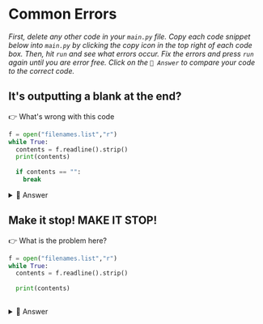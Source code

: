 # Common Errors

*First, delete any other code in your `main.py` file. Copy each code snippet below into `main.py` by clicking the copy icon in the top right of each code box. Then, hit `run` and see what errors occur. Fix the errors and press `run` again until you are error free. Click on the `👀 Answer` to compare your code to the correct code.*

## It's outputting a blank at the end?

👉 What's wrong with this code


```python
f = open("filenames.list","r")
while True:
  contents = f.readline().strip()
  print(contents)
  
  if contents == "":
    break
```
<details> <summary> 👀 Answer </summary>

- The print goes after the break (but not inside the selection branch).

```python
f = open("filenames.list","r")
while True:
  contents = f.readline().strip()
  
  if contents == "":
    break

  print(contents)
  
```

</details>

## Make it stop! MAKE IT STOP!

👉 What is the problem here?
```python
f = open("filenames.list","r")
while True:
  contents = f.readline().strip()
  
  print(contents)
  
```

<details> <summary> 👀 Answer </summary>

Somebody forgot to break the while loop. no dessert for you....

```python
f = open("filenames.list","r")
while True:
  contents = f.readline().strip()
  
  if contents == "":
    break

  print(contents)

```


</details>

